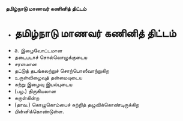 **தமிழ்நாடு மாணவர் கணினித் திட்டம்**
- # தமிழ்நாடு மாணவர் கணினித் திட்டம்
- a. இழைவோட்டமான
- தடைபடாச் சொல்லொழுக்குடைய
- சரளமான
- தட்டுத் தடங்கலற்றுச் சொற்பொஸீவாற்றுகிற
- உருள்விழைவுத் தன்மையுடைய
- சுற்று இழைவு இயல்புடைய
- (பழ.) திருகியலான
- சுருள்கின்ற
- (தாவ.) கொழுகொம்பைச் சுற்றித் தழுவிக்கொண்டிருக்கிற
- பின்னிக்கொண்டுள்ள.

